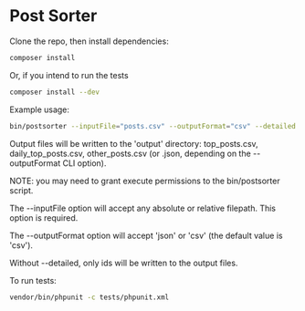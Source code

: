 # Post Sorter

Clone the repo, then install dependencies:

````bash
composer install
````
Or, if you intend to run the tests
````bash
composer install --dev
````

Example usage:
````bash
bin/postsorter --inputFile="posts.csv" --outputFormat="csv" --detailed
````

Output files will be written to the 'output' directory: top_posts.csv, daily_top_posts.csv, other_posts.csv (or .json, depending on the --outputFormat CLI option).

NOTE: you may need to grant execute permissions to the bin/postsorter script.

The --inputFile option will accept any absolute or relative filepath.  This option is required.

The --outputFormat option will accept 'json' or 'csv' (the default value is 'csv').

Without --detailed, only ids will be written to the output files.

To run tests:
````bash
vendor/bin/phpunit -c tests/phpunit.xml
````
